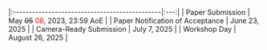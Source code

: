 


|:----------------------------------------------|:---:|
| Paper Submission                              | May ~~05~~ <span style="color:red">08</span>, 2023, 23:59 AoE	|
| Paper Notification of Acceptance              | June 23, 2025       	|
| Camera-Ready Submission                       | July 7, 2025		|
| Workshop Day                                  | August 26, 2025    	|
